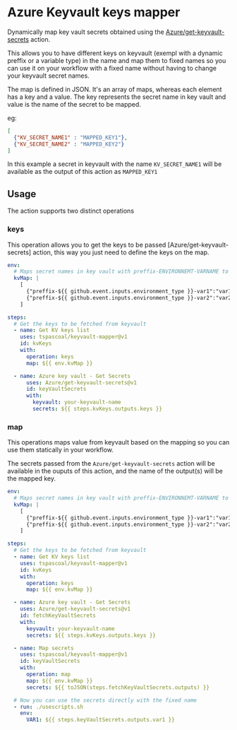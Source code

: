 # Azure Keyvault keys mapper

Dynamically map key vault secrets obtained using the [Azure/get-keyvault-secrets](https://github.com/Azure/get-keyvault-secrets) action.

This allows you to have different keys on keyvault (exempl with a dynamic preffix or a variable type) in the name and map them to fixed names so you can use it on your workflow with a fixed name without having to change your keyvault secret names.

The map is defined in JSON. It's an array of maps, whereas each element has a key and a value. The key represents the secret name in key vault and value is the name of the secret to be mapped.

eg:

```JSON
[
  {"KV_SECRET_NAME1" : "MAPPED_KEY1"},
  {"KV_SECRET_NAME2" : "MAPPED_KEY2"}
]
```

In this example a secret in keyvault with the name `KV_SECRET_NAME1` will be available as the output of this action as `MAPPED_KEY1`

## Usage

The action supports two distinct operations

### keys

This operation allows you to get the keys to be passed [Azure/get-keyvault-secrets] action, this way you just need to define the keys on the map.

```YAML
env:
  # Maps secret names in key vault with preffix-ENVIRONNEMT-VARNAME to VARNAME
  kvMap: |
    [
      {"preffix-${{ github.event.inputs.environment_type }}-var1":"var1"},
      {"preffix-${{ github.event.inputs.environment_type }}-var2":"var2"}
    ]

steps:
  # Get the keys to be fetched from keyvault
  - name: Get KV keys list
    uses: tspascoal/keyvault-mapper@v1
    id: kvKeys
    with:
      operation: keys
      map: ${{ env.kvMap }}

  - name: Azure key vault - Get Secrets
      uses: Azure/get-keyvault-secrets@v1
      id: keyVaultSecrets
      with:
        keyvault: your-keyvault-name
        secrets: ${{ steps.kvKeys.outputs.keys }}
```

### map

This operations maps value from keyvault based on the mapping so you can use them statically in your workflow.

The secrets passed from the `Azure/get-keyvault-secrets` action will be available in the ouputs of this action, and the name of the
output(s) will be the mapped key.

```YAML
env:
  # Maps secret names in key vault with preffix-ENVIRONNEMT-VARNAME to VARNAME
  kvMap: |
    [
      {"preffix-${{ github.event.inputs.environment_type }}-var1":"var1"},
      {"preffix-${{ github.event.inputs.environment_type }}-var2":"var2"}
    ]

steps:
  # Get the keys to be fetched from keyvault
  - name: Get KV keys list
    uses: tspascoal/keyvault-mapper@v1
    id: kvKeys
    with:
      operation: keys
      map: ${{ env.kvMap }}

  - name: Azure key vault - Get Secrets
    uses: Azure/get-keyvault-secrets@v1
    id: fetchKeyVaultSecrets
    with:
      keyvault: your-keyvault-name
      secrets: ${{ steps.kvKeys.outputs.keys }}

  - name: Map secrets
    uses: tspascoal/keyvault-mapper@v1
    id: keyVaultSecrets
    with:
      operation: map
      map: ${{ env.kvMap }}
      secrets: ${{ toJSON(steps.fetchKeyVaultSecrets.outputs) }}

  # Now you can use the secrets directly with the fixed name
  - run: ./usescripts.sh
    env:
      VAR1: ${{ steps.keyVaultSecrets.outputs.var1 }}

```

